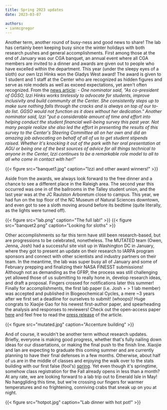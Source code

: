 ```yaml
---
title: Spring 2023 updates
date: 2023-03-07

authors:
- ianmcgregor
---
```


Another term, another round of busy-ness and good news to share! The lab has certainly been keeping busy since the winter holidays with both research pushes and general accomplishments. First among those at the end of January was our CGA banquet, an annual event where all CGA members are invited to a dinner and awards are given out to people who have excelled within the department. This year (under the sleepy eyes of a sloth) our own Izzi Hinks won the Gladys West award! The award is given to 1 student and 1 staff at the Center who are recognized as hidden figures and serve as role models as well as exceed expectations, yet aren't often recognized. From the [news article](https://cnr.ncsu.edu/geospatial/news/2023/02/09/celebrating-our-community-spring2023/): - *One nominator said, "As co-president of GGSO, Izzi Hinks works tirelessly to advocate for students, improve inclusivity and build community at the Center. She consistently steps up to make sure nothing falls through the cracks and is always on top of our to-do list. GGSO would not function as it does without her dedication." Another nominator said, Izzi "put a considerable amount of time and effort into helping conduct the student financial well-being survey this past year. Not many people realize she also led the effort in presenting the results of this survey to the Center's Steering Committee all on her own and did an amazing job advocating on behalf of all of us to get student stipends raised. Whether it's knocking it out of the park with her oral presentation at AGU or being one of the best sources of advice for all things technical to anyone in the Center, Izzi continues to be a remarkable role model to all to all who come in contact with her!"*

{{< figure src="banquet1.jpg" caption="Izzi and other award winners!" >}}

Aside from the awards, we always look forward to the free dinner and a chance to see a different place in the Raleigh area. The second year this occurred was one in of the ballrooms in the Talley student union, and the last year was at the JC Raulston Arboretum close to campus. This year, we had fun on the top floor of the NC Museum of Natural Sciences downtown, and even got to see a sloth moving around before its bedtime (quite literally, as the lights were turned off).

{{< figure src="lab.png" caption="The full lab!" >}} {{< figure src="banquet2.png" caption="Looking for sloths" >}}

Other accomplishments so far this term have still been research-based, but are progressions to be celebrated, nonetheless. The MUTATED team (Owen, Jenna, Josh) had a successful site visit up in Washington DC in January, where they got to present an update on their research to IARPA program sponsors and connect with other scientists and industry partners on their team. In the meantime, the lab was super busy all of January and some of February prepping and finalizing their NASA FINESST submissions! Although not as demanding as the GFRP, the process was still challenging yet allowed those of us submitting to really hone in, develop research ideas, and draft a proposal. Fingers crossed for notifications later this summer! Finally for accomplishments, the first lab paper (i.e. Josh + \> 1 lab member) was accepted and published in Biogeochemical Cycles, a mere \~3 years after we first set a deadline for ourselves to submit! (whoops)! Huge congrats to Xiaojie Gao for his newest first-author paper, and spearheading the analysis and responses to reviewers! Check out the open-access paper [here](https://agupubs.onlinelibrary.wiley.com/doi/epdf/10.1029/2022GB007462) and feel free to read the [press release](https://news.ncsu.edu/2023/03/scientists-use-satellites-to-track-earth-greening-amid-climate-change/) of the article.

{{< figure src="mutated.jpg" caption="Accenture building" >}}

And of course, it wouldn't be another term without research updates. Briefly, everyone is making good progress, whether that's fully nailing down ideas for our dissertations, or making the final push to the finish line. Xiaojie and Ian are expecting to graduate this coming summer and are currently planning to have their final defenses in a few months. Otherwise, about half of us are in the middle of classes and enjoying the walk over to the stats building with our first false (fool's) [spring](https://www.pbsnc.org/blogs/science/north-carolina-weather-trends/). Yet even though it's springtime, somehow class registration for the Fall already opens in less than a month? At any rate, we are looking forward to a lab trip out to Emerald Isle in May! No hanggliding this time, but we're crossing our fingers for warmer temperatures and no frightening, conniving crabs that sneak up on you at night.

{{< figure src="hotpot.jpg" caption="Lab dinner with hot pot!" >}}
